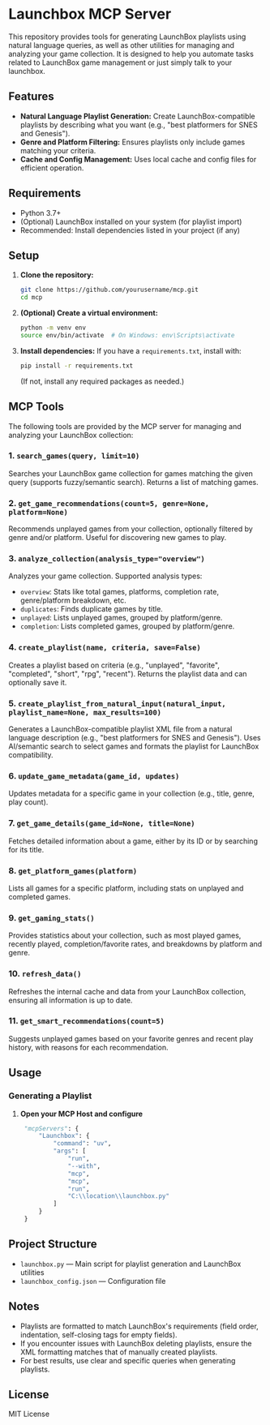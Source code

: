 # Launchbox MCP Server

This repository provides tools for generating LaunchBox playlists using natural language queries, as well as other utilities for managing and analyzing your game collection. It is designed to help you automate tasks related to LaunchBox game management or just simply talk to your launchbox.

## Features
- **Natural Language Playlist Generation:** Create LaunchBox-compatible playlists by describing what you want (e.g., "best platformers for SNES and Genesis").
- **Genre and Platform Filtering:** Ensures playlists only include games matching your criteria.
- **Cache and Config Management:** Uses local cache and config files for efficient operation.

## Requirements
- Python 3.7+
- (Optional) LaunchBox installed on your system (for playlist import)
- Recommended: Install dependencies listed in your project (if any)

## Setup
1. **Clone the repository:**
   ```sh
   git clone https://github.com/yourusername/mcp.git
   cd mcp
   ```
2. **(Optional) Create a virtual environment:**
   ```sh
   python -m venv env
   source env/bin/activate  # On Windows: env\Scripts\activate
   ```
3. **Install dependencies:**
   If you have a `requirements.txt`, install with:
   ```sh
   pip install -r requirements.txt
   ```
   (If not, install any required packages as needed.)


## MCP Tools

The following tools are provided by the MCP server for managing and analyzing your LaunchBox collection:

### 1. `search_games(query, limit=10)`
Searches your LaunchBox game collection for games matching the given query (supports fuzzy/semantic search). Returns a list of matching games.

### 2. `get_game_recommendations(count=5, genre=None, platform=None)`
Recommends unplayed games from your collection, optionally filtered by genre and/or platform. Useful for discovering new games to play.

### 3. `analyze_collection(analysis_type="overview")`
Analyzes your game collection. Supported analysis types:
- `overview`: Stats like total games, platforms, completion rate, genre/platform breakdown, etc.
- `duplicates`: Finds duplicate games by title.
- `unplayed`: Lists unplayed games, grouped by platform/genre.
- `completion`: Lists completed games, grouped by platform/genre.

### 4. `create_playlist(name, criteria, save=False)`
Creates a playlist based on criteria (e.g., "unplayed", "favorite", "completed", "short", "rpg", "recent"). Returns the playlist data and can optionally save it.

### 5. `create_playlist_from_natural_input(natural_input, playlist_name=None, max_results=100)`
Generates a LaunchBox-compatible playlist XML file from a natural language description (e.g., "best platformers for SNES and Genesis"). Uses AI/semantic search to select games and formats the playlist for LaunchBox compatibility.

### 6. `update_game_metadata(game_id, updates)`
Updates metadata for a specific game in your collection (e.g., title, genre, play count).

### 7. `get_game_details(game_id=None, title=None)`
Fetches detailed information about a game, either by its ID or by searching for its title.

### 8. `get_platform_games(platform)`
Lists all games for a specific platform, including stats on unplayed and completed games.

### 9. `get_gaming_stats()`
Provides statistics about your collection, such as most played games, recently played, completion/favorite rates, and breakdowns by platform and genre.

### 10. `refresh_data()`
Refreshes the internal cache and data from your LaunchBox collection, ensuring all information is up to date.

### 11. `get_smart_recommendations(count=5)`
Suggests unplayed games based on your favorite genres and recent play history, with reasons for each recommendation.


## Usage
### Generating a Playlist
1. **Open your MCP Host and configure**
   ```python
    "mcpServers": {
        "Launchbox": {
            "command": "uv",
            "args": [
                "run",
                "--with",
                "mcp",
                "mcp",
                "run",
                "C:\\location\\launchbox.py"
            ]
        }
    }
   ```


## Project Structure
- `launchbox.py` — Main script for playlist generation and LaunchBox utilities
- `launchbox_config.json` — Configuration file

## Notes
- Playlists are formatted to match LaunchBox's requirements (field order, indentation, self-closing tags for empty fields).
- If you encounter issues with LaunchBox deleting playlists, ensure the XML formatting matches that of manually created playlists.
- For best results, use clear and specific queries when generating playlists.

## License
MIT License

